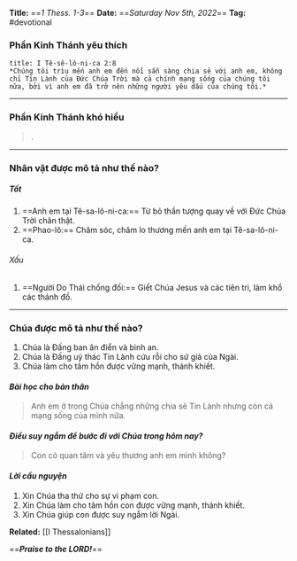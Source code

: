 **Title:** ==*1 Thess. 1-3*==
**Date:** ==*Saturday Nov 5th, 2022*==
**Tag:** #devotional

### **Phần Kinh Thánh yêu thích**
```ad-bible
title: I Tê-sê-lô-ni-ca 2:8
*Chúng tôi trìu mến anh em đến nổi sẵn sàng chia sẻ với anh em, không chỉ Tin Lành của Đức Chúa Trời mà cả chính mạng sống của chúng tôi nữa, bởi vì anh em đã trở nên những người yêu dấu của chúng tôi.*
```
----
### **Phần Kinh Thánh khó hiểu**
> .
----
### **Nhân vật được mô tả như thế nào?**
##### Tốt
1. ==Anh em tại Tê-sa-lô-ni-ca:== Từ bỏ thần tượng quay về với Đức Chúa Trời chân thật.
2. ==Phao-lô:== Chăm sóc, chăm lo thương mến anh em tại Tê-sa-lô-ni-ca.
###### Xấu
1. ==Người Do Thái chống đối:== Giết Chúa Jesus và các tiên tri, làm khổ các thánh đồ.
----
### **Chúa được mô tả như thế nào?**
1. Chúa là Đấng ban ân điển và bình an.
2. Chúa là Đấng uỷ thác Tin Lành cứu rỗi cho sứ giả của Ngài.
3. Chúa làm cho tâm hồn được vững mạnh, thánh khiết.
#### *Bài học cho bản thân*
> Anh em ở trong Chúa chẳng những chia sẻ Tin Lành nhưng còn cả mạng sống của mình nữa.
#### *Điều suy ngẫm để bước đi với Chúa trong hôm nay?*
> Con có quan tâm và yêu thương anh em mình không?
#### *Lời cầu nguyện*
1. Xin Chúa tha thứ cho sự vi phạm con.
2. Xin Chúa làm cho tâm hồn con được vững mạnh, thánh khiết.
3. Xin Chúa giúp con được suy ngẫm lời Ngài.


**Related:**
[[I Thessalonians]]

==***Praise to the LORD!***==
